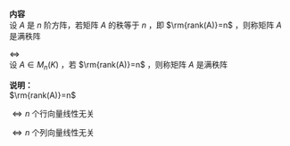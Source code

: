 **内容**  
设 $A$ 是 $n$ 阶方阵，若矩阵 $A$ 的秩等于 $n$ ，即 $\rm{rank(A)}=n$ ，则称矩阵 $A$ 是满秩阵  
  
$\Leftrightarrow$  
设 $A\in M_n(K)$ ，若 $\rm{rank(A)}=n$ ，则称矩阵 $A$ 是满秩阵  
  
**说明：**  
$\rm{rank(A)}=n$  
  
$\Leftrightarrow n$ 个行向量线性无关  
  
$\Leftrightarrow n$ 个列向量线性无关  
